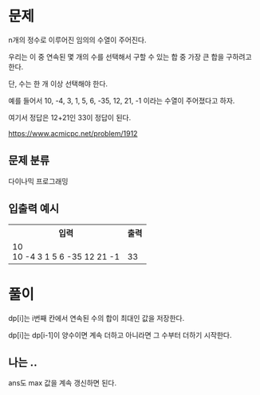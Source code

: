 # 문제

n개의 정수로 이루어진 임의의 수열이 주어진다. 

우리는 이 중 연속된 몇 개의 수를 선택해서 구할 수 있는 합 중 가장 큰 합을 구하려고 한다. 

단, 수는 한 개 이상 선택해야 한다.

예를 들어서 10, -4, 3, 1, 5, 6, -35, 12, 21, -1 이라는 수열이 주어졌다고 하자. 

여기서 정답은 12+21인 33이 정답이 된다.

https://www.acmicpc.net/problem/1912

## 문제 분류

다이나믹 프로그래밍

## 입출력 예시

<table>
  <tr>
    <th>입력</th>
    <th>출력</th>
  </tr>
  <tr>
    <td>10<br>10 -4 3 1 5 6 -35 12 21 -1</td>
    <td><br>33</td>
  </tr>
</table>

# 풀이

dp[i]는 i번째 칸에서 연속된 수의 합이 최대인 값을 저장한다.

dp[i]는 dp[i-1]이 양수이면 계속 더하고 아니라면 그 수부터 더하기 시작한다.

## 나는 ..

ans도 max 값을 계속 갱신하면 된다.